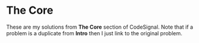 # The Core

These are my solutions from **The Core** section of CodeSignal. Note that if a problem is a duplicate from **Intro** then I just link to the original problem.
